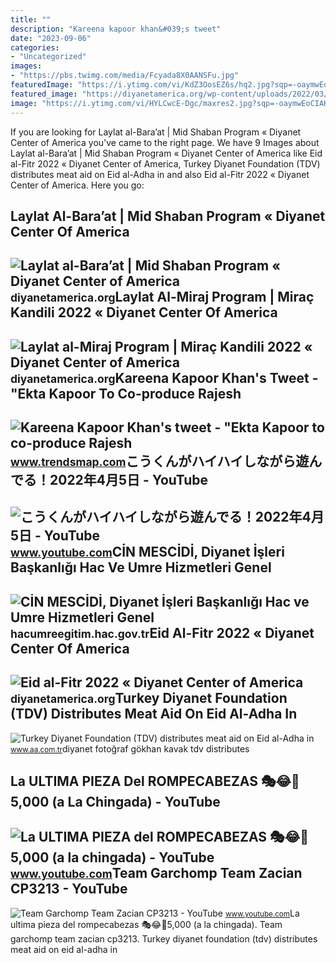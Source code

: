 ```yaml
---
title: ""
description: "Kareena kapoor khan&#039;s tweet"
date: "2023-09-06"
categories:
- "Uncategorized"
images:
- "https://pbs.twimg.com/media/Fcyada8X0AANSFu.jpg"
featuredImage: "https://i.ytimg.com/vi/KdZ3OosEZ6s/hq2.jpg?sqp=-oaymwEoCOADEOgC8quKqQMcGADwAQH4Ad4EgAK4CIoCDAgAEAEYZSBMKGMwDw==&amp;rs=AOn4CLCfzFvJaPoNerKMbSKycXF-fCyaDA"
featured_image: "https://diyanetamerica.org/wp-content/uploads/2022/03/Laylat-al-Baraat-2022-1024x483.jpg"
image: "https://i.ytimg.com/vi/HYLCwcE-Dgc/maxres2.jpg?sqp=-oaymwEoCIAKENAF8quKqQMcGADwAQH4AYwCgALgA4oCDAgAEAEYRSBHKGUwDw==&amp;rs=AOn4CLC_ulBvmvqa2cf2uT56Qfk3FCYaDA"
---
```


If you are looking for Laylat al-Bara’at | Mid Shaban Program « Diyanet Center of America you've came to the right page. We have 9 Images about Laylat al-Bara’at | Mid Shaban Program « Diyanet Center of America like Eid al-Fitr 2022 « Diyanet Center of America, Turkey Diyanet Foundation (TDV) distributes meat aid on Eid al-Adha in and also Eid al-Fitr 2022 « Diyanet Center of America. Here you go:

Laylat Al-Bara’at | Mid Shaban Program « Diyanet Center Of America
------------------------------------------------------------------

 ![Laylat al-Bara’at | Mid Shaban Program « Diyanet Center of America](https://diyanetamerica.org/wp-content/uploads/2022/03/Laylat-al-Baraat-2022-1024x483.jpg) <small>diyanetamerica.org</small>Laylat Al-Miraj Program | Miraç Kandili 2022 « Diyanet Center Of America
------------------------------------------------------------------------

 ![Laylat al-Miraj Program | Miraç Kandili 2022 « Diyanet Center of America](https://diyanetamerica.org/wp-content/uploads/2022/02/Laylat-al-Miraj-2022-2-1024x483.jpg) <small>diyanetamerica.org</small>Kareena Kapoor Khan's Tweet - "Ekta Kapoor To Co-produce Rajesh
---------------------------------------------------------------

 ![Kareena Kapoor Khan's tweet - "Ekta Kapoor to co-produce Rajesh](https://pbs.twimg.com/media/Fcyada8X0AANSFu.jpg) <small>www.trendsmap.com</small>こうくんがハイハイしながら遊んでる！2022年4月5日 - YouTube
-------------------------------------

 ![こうくんがハイハイしながら遊んでる！2022年4月5日 - YouTube](https://i.ytimg.com/vi/H2fAEMesIjo/maxresdefault.jpg?sqp=-oaymwEmCIAKENAF8quKqQMa8AEB-AH-CYAC0AWKAgwIABABGGUgXyhTMA8=&rs=AOn4CLCJYSghky0o-ilndxvg6fCYAda1ug) <small>www.youtube.com</small>CİN MESCİDİ, Diyanet İşleri Başkanlığı Hac Ve Umre Hizmetleri Genel
-------------------------------------------------------------------

 ![CİN MESCİDİ, Diyanet İşleri Başkanlığı Hac ve Umre Hizmetleri Genel](https://hacumreegitim.hac.gov.tr/Resimler/6/WebSiteSayfalar/202011/cin-mescidi-548-1900x1275.jpg) <small>hacumreegitim.hac.gov.tr</small>Eid Al-Fitr 2022 « Diyanet Center Of America
--------------------------------------------

 ![Eid al-Fitr 2022 « Diyanet Center of America](https://diyanetamerica.org/wp-content/uploads/2022/04/Eid-al-Fitr-2022-1024x483.jpg) <small>diyanetamerica.org</small>Turkey Diyanet Foundation (TDV) Distributes Meat Aid On Eid Al-Adha In
----------------------------------------------------------------------

 ![Turkey Diyanet Foundation (TDV) distributes meat aid on Eid al-Adha in](https://cdnuploads.aa.com.tr/uploads/PhotoGallery/2020/08/01/thumbs_b2_99027f32f58ec0daf9aa44134613f049.jpg) <small>www.aa.com.tr</small>diyanet fotoğraf gökhan kavak tdv distributes

La ULTIMA PIEZA Del ROMPECABEZAS 🎭😂🧘5,000 (a La Chingada) - YouTube
-------------------------------------------------------------------

 ![La ULTIMA PIEZA del ROMPECABEZAS 🎭😂🧘5,000 (a la chingada) - YouTube](https://i.ytimg.com/vi/KdZ3OosEZ6s/hq2.jpg?sqp=-oaymwEoCOADEOgC8quKqQMcGADwAQH4Ad4EgAK4CIoCDAgAEAEYZSBMKGMwDw==&rs=AOn4CLCfzFvJaPoNerKMbSKycXF-fCyaDA) <small>www.youtube.com</small>Team Garchomp Team Zacian CP3213 - YouTube
------------------------------------------

 ![Team Garchomp Team Zacian CP3213 - YouTube](https://i.ytimg.com/vi/HYLCwcE-Dgc/maxres2.jpg?sqp=-oaymwEoCIAKENAF8quKqQMcGADwAQH4AYwCgALgA4oCDAgAEAEYRSBHKGUwDw==&rs=AOn4CLC_ulBvmvqa2cf2uT56Qfk3FCYaDA) <small>www.youtube.com</small>La ultima pieza del rompecabezas 🎭😂🧘5,000 (a la chingada). Team garchomp team zacian cp3213. Turkey diyanet foundation (tdv) distributes meat aid on eid al-adha in
